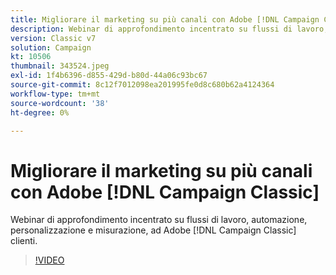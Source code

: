 ```yaml
---
title: Migliorare il marketing su più canali con Adobe [!DNL Campaign Classic]
description: Webinar di approfondimento incentrato su flussi di lavoro, automazione, personalizzazione e misurazione, ad Adobe [!DNL Campaign Classic] clienti.
version: Classic v7
solution: Campaign
kt: 10506
thumbnail: 343524.jpeg
exl-id: 1f4b6396-d855-429d-b80d-44a06c93bc67
source-git-commit: 8c12f7012098ea201995fe0d8c680b62a4124364
workflow-type: tm+mt
source-wordcount: '38'
ht-degree: 0%

---
```


# Migliorare il marketing su più canali con Adobe [!DNL Campaign Classic]

Webinar di approfondimento incentrato su flussi di lavoro, automazione, personalizzazione e misurazione, ad Adobe [!DNL Campaign Classic] clienti.

>[!VIDEO](https://video.tv.adobe.com/v/343524/?quality=12&learn=on)

